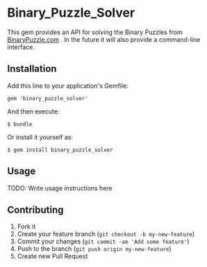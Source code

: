 # Binary\_Puzzle\_Solver

This gem provides an API for solving the Binary Puzzles from
[BinaryPuzzle.com](http://www.binarypuzzle.com/) . In the future
it will also provide a command-line interface.

## Installation

Add this line to your application's Gemfile:

    gem 'binary_puzzle_solver'

And then execute:

    $ bundle

Or install it yourself as:

    $ gem install binary_puzzle_solver

## Usage

TODO: Write usage instructions here

## Contributing

1. Fork it
2. Create your feature branch (`git checkout -b my-new-feature`)
3. Commit your changes (`git commit -am 'Add some feature'`)
4. Push to the branch (`git push origin my-new-feature`)
5. Create new Pull Request
